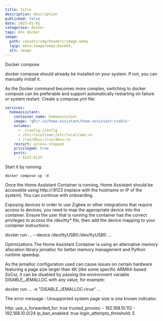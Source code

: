 ```yaml
---
title: title
description: description
published: false
date: 2025-01-01
categories: docker
tags: dns docker  
image:
  path: /assets/img/headers/image.webp
  lqip: data:image/webp;base64,
  alt: image
---
```



Docker compose 

docker compose should already be installed on your system. If not, you can manually install it.

As the Docker command becomes more complex, switching to docker compose can be preferable and support automatically restarting on failure or system restart. Create a compose.yml file:

```yaml
services:
  homeassistant:
    container_name: homeassistant
    image: "ghcr.io/home-assistant/home-assistant:stable"
    volumes:
      - ./config:/config
      - /etc/localtime:/etc/localtime:ro
      - /run/dbus:/run/dbus:ro
    restart: unless-stopped
    privileged: true
    ports:
      - 8123:8123
```

Start it by running:
```shell
docker compose up -d
```

Once the Home Assistant Container is running, Home Assistant should be accessible using http://<host>:8123 (replace with the hostname or IP of the system). You can continue with onboarding.


Exposing devices 
In order to use Zigbee or other integrations that require access to devices, you need to map the appropriate device into the container. Ensure the user that is running the container has the correct privileges to access the /dev/tty* file, then add the device mapping to your container instructions:


docker run ... --device /dev/ttyUSB0:/dev/ttyUSB0 ...



Optimizations 
The Home Assistant Container is using an alternative memory allocation library jemalloc for better memory management and Python runtime speedup.

As the jemalloc configuration used can cause issues on certain hardware featuring a page size larger than 4K (like some specific ARM64-based SoCs), it can be disabled by passing the environment variable DISABLE_JEMALLOC with any value, for example:


docker run ... -e "DISABLE_JEMALLOC=true" ...

The error message <jemalloc>: Unsupported system page size is one known indicator.




http:
  use_x_forwarded_for: true
  trusted_proxies:
    - 192.168.10.112
    - 192.168.10.0/24
  ip_ban_enabled: true
  login_attempts_threshold: 5
